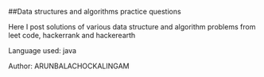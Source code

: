 ##Data structures and algorithms practice questions

Here I post solutions of various data structure and algorithm problems from leet code, hackerrank and hackerearth

Language used: java

Author: ARUNBALACHOCKALINGAM 